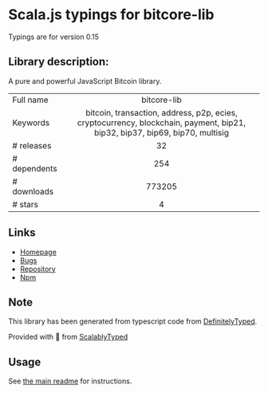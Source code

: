 
# Scala.js typings for bitcore-lib

Typings are for version 0.15

## Library description:
A pure and powerful JavaScript Bitcoin library.

|                    |                 |
| ------------------ | :-------------: |
| Full name          | bitcore-lib |
| Keywords           | bitcoin, transaction, address, p2p, ecies, cryptocurrency, blockchain, payment, bip21, bip32, bip37, bip69, bip70, multisig |
| # releases         | 32 |
| # dependents       | 254 |
| # downloads        | 773205 |
| # stars            | 4 |

## Links
- [Homepage](https://github.com/bitpay/bitcore#readme)
- [Bugs](https://github.com/bitpay/bitcore/issues)
- [Repository](https://github.com/bitpay/bitcore)
- [Npm](https://www.npmjs.com/package/bitcore-lib)
    


## Note
This library has been generated from typescript code from [DefinitelyTyped](https://definitelytyped.org).

Provided with :purple_heart: from [ScalablyTyped](https://github.com/oyvindberg/ScalablyTyped)

## Usage
See [the main readme](../../readme.md) for instructions.


